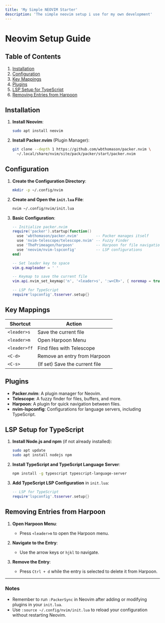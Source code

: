 ```yaml
---
title: 'My Simple NEOVIM Starter'
description: 'The simple neovim setup i use for my own development'
---
```


# Neovim Setup Guide

## Table of Contents
1. [Installation](#installation)
2. [Configuration](#configuration)
3. [Key Mappings](#key-mappings)
4. [Plugins](#plugins)
5. [LSP Setup for TypeScript](#lsp-setup-for-typescript)
6. [Removing Entries from Harpoon](#removing-entries-from-harpoon)

## Installation

1. **Install Neovim**:
   ```bash
   sudo apt install neovim
   ```

2. **Install Packer.nvim** (Plugin Manager):
   ```bash
   git clone --depth 1 https://github.com/wbthomason/packer.nvim \
     ~/.local/share/nvim/site/pack/packer/start/packer.nvim
   ```

## Configuration

1. **Create the Configuration Directory**:
   ```bash
   mkdir -p ~/.config/nvim
   ```

2. **Create and Open the `init.lua` File**:
   ```bash
   nvim ~/.config/nvim/init.lua
   ```

3. **Basic Configuration**:
   ```lua
   -- Initialize packer.nvim
   require('packer').startup(function()
     use 'wbthomason/packer.nvim'        -- Packer manages itself
     use 'nvim-telescope/telescope.nvim' -- Fuzzy Finder
     use 'ThePrimeagen/harpoon'          -- Harpoon for file navigation
     use 'neovim/nvim-lspconfig'         -- LSP configurations
   end)

   -- Set leader key to space
   vim.g.mapleader = ' '

   -- Keymap to save the current file
   vim.api.nvim_set_keymap('n', '<leader>s', ':w<CR>', { noremap = true, silent = true })

   -- LSP for TypeScript
   require'lspconfig'.tsserver.setup{}
   ```

## Key Mappings

| Shortcut             | Action                                |
|----------------------|---------------------------------------|
| `<leader>s`        | Save the current file                |
| `<leader>m`        | Open Harpoon Menu                    |
| `<leader>ff`       | Find files with Telescope             |
| `<C-d>`            | Remove an entry from Harpoon          |
| `<C-s>`            | (If set) Save the current file        |

## Plugins

- **Packer.nvim**: A plugin manager for Neovim.
- **Telescope**: A fuzzy finder for files, buffers, and more.
- **Harpoon**: A plugin for quick navigation between files.
- **nvim-lspconfig**: Configurations for language servers, including TypeScript.

## LSP Setup for TypeScript

1. **Install Node.js and npm** (if not already installed):
   ```bash
   sudo apt update
   sudo apt install nodejs npm
   ```

2. **Install TypeScript and TypeScript Language Server**:
   ```bash
   npm install -g typescript typescript-language-server
   ```

3. **Add TypeScript LSP Configuration** in `init.lua`:
   ```lua
   -- LSP for TypeScript
   require'lspconfig'.tsserver.setup{}
   ```

## Removing Entries from Harpoon

1. **Open Harpoon Menu**:
   - Press `<leader>m` to open the Harpoon menu.

2. **Navigate to the Entry**:
   - Use the arrow keys or `hjkl` to navigate.

3. **Remove the Entry**:
   - Press `Ctrl + d` while the entry is selected to delete it from Harpoon.

---

### Notes
- Remember to run `:PackerSync` in Neovim after adding or modifying plugins in your `init.lua`.
- Use `:source ~/.config/nvim/init.lua` to reload your configuration without restarting Neovim.
